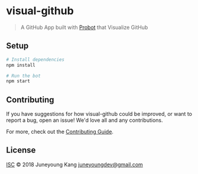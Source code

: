 # visual-github

> A GitHub App built with [Probot](https://github.com/probot/probot) that Visualize GitHub

## Setup

```sh
# Install dependencies
npm install

# Run the bot
npm start
```

## Contributing

If you have suggestions for how visual-github could be improved, or want to report a bug, open an issue! We'd love all and any contributions.

For more, check out the [Contributing Guide](CONTRIBUTING.md).

## License

[ISC](LICENSE) © 2018 Juneyoung Kang <juneyoungdev@gmail.com>
